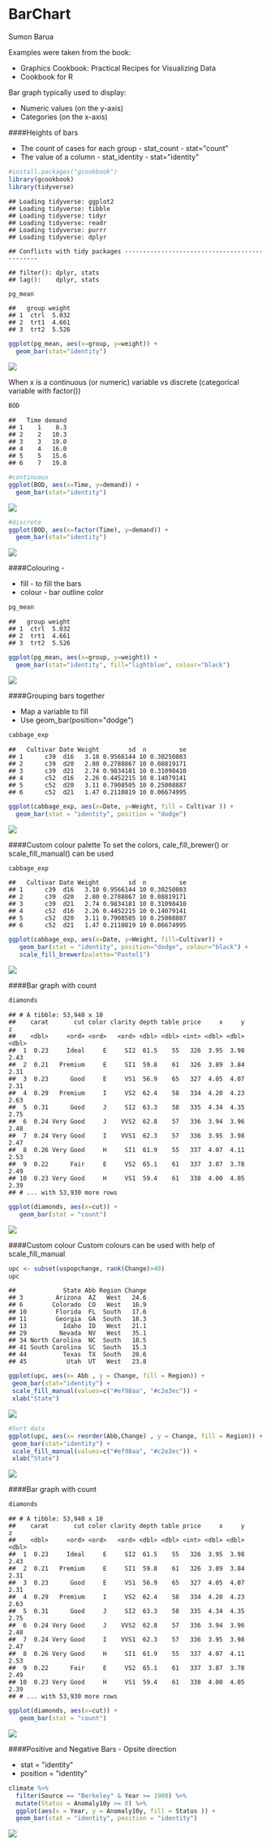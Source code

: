 # BarChart
Sumon Barua  



Examples were taken from the book: 

* Graphics Cookbook: Practical Recipes for Visualizing Data
* Cookbook for R


Bar graph typically used to display:

* Numeric values (on the y-axis)
* Categories (on the x-axis)

####Heights of bars 

* The count of cases for each group - stat_count - stat="count"
* The value of a column - stat_identity - stat="identity"


```r
#install.packages("gcookbook")
library(gcookbook)
library(tidyverse)
```

```
## Loading tidyverse: ggplot2
## Loading tidyverse: tibble
## Loading tidyverse: tidyr
## Loading tidyverse: readr
## Loading tidyverse: purrr
## Loading tidyverse: dplyr
```

```
## Conflicts with tidy packages ----------------------------------------------
```

```
## filter(): dplyr, stats
## lag():    dplyr, stats
```

```r
pg_mean
```

```
##   group weight
## 1  ctrl  5.032
## 2  trt1  4.661
## 3  trt2  5.526
```

```r
ggplot(pg_mean, aes(x=group, y=weight)) + 
  geom_bar(stat="identity")
```

![](BarChart_files/figure-html/unnamed-chunk-1-1.png)<!-- -->

When x is a continuous (or numeric) variable vs discrete (categorical variable with factor())

```r
BOD
```

```
##   Time demand
## 1    1    8.3
## 2    2   10.3
## 3    3   19.0
## 4    4   16.0
## 5    5   15.6
## 6    7   19.8
```

```r
#continuous
ggplot(BOD, aes(x=Time, y=demand)) + 
  geom_bar(stat="identity")
```

![](BarChart_files/figure-html/unnamed-chunk-2-1.png)<!-- -->

```r
#discrete
ggplot(BOD, aes(x=factor(Time), y=demand)) + 
  geom_bar(stat="identity")
```

![](BarChart_files/figure-html/unnamed-chunk-2-2.png)<!-- -->

####Colouring - 

* fill - to fill the bars
* colour - bar outline color

```r
pg_mean
```

```
##   group weight
## 1  ctrl  5.032
## 2  trt1  4.661
## 3  trt2  5.526
```

```r
ggplot(pg_mean, aes(x=group, y=weight)) +
  geom_bar(stat="identity", fill="lightblue", colour="black")
```

![](BarChart_files/figure-html/unnamed-chunk-3-1.png)<!-- -->

####Grouping bars together

* Map a variable to fill
* Use geom_bar(position="dodge")


```r
cabbage_exp
```

```
##   Cultivar Date Weight        sd  n         se
## 1      c39  d16   3.18 0.9566144 10 0.30250803
## 2      c39  d20   2.80 0.2788867 10 0.08819171
## 3      c39  d21   2.74 0.9834181 10 0.31098410
## 4      c52  d16   2.26 0.4452215 10 0.14079141
## 5      c52  d20   3.11 0.7908505 10 0.25008887
## 6      c52  d21   1.47 0.2110819 10 0.06674995
```

```r
ggplot(cabbage_exp, aes(x=Date, y=Weight, fill = Cultivar )) +
  geom_bar(stat = "identity", position = "dodge")
```

![](BarChart_files/figure-html/unnamed-chunk-4-1.png)<!-- -->

####Custom colour palette
To set the colors, cale_fill_brewer() or scale_fill_manual() can be used

```r
cabbage_exp
```

```
##   Cultivar Date Weight        sd  n         se
## 1      c39  d16   3.18 0.9566144 10 0.30250803
## 2      c39  d20   2.80 0.2788867 10 0.08819171
## 3      c39  d21   2.74 0.9834181 10 0.31098410
## 4      c52  d16   2.26 0.4452215 10 0.14079141
## 5      c52  d20   3.11 0.7908505 10 0.25008887
## 6      c52  d21   1.47 0.2110819 10 0.06674995
```

```r
ggplot(cabbage_exp, aes(x=Date, y=Weight, fill=Cultivar)) +
   geom_bar(stat = "identity", position="dodge", colour="black") +
   scale_fill_brewer(palette="Pastel1")
```

![](BarChart_files/figure-html/unnamed-chunk-5-1.png)<!-- -->


####Bar graph with count

```r
diamonds
```

```
## # A tibble: 53,940 x 10
##    carat       cut color clarity depth table price     x     y     z
##    <dbl>     <ord> <ord>   <ord> <dbl> <dbl> <int> <dbl> <dbl> <dbl>
##  1  0.23     Ideal     E     SI2  61.5    55   326  3.95  3.98  2.43
##  2  0.21   Premium     E     SI1  59.8    61   326  3.89  3.84  2.31
##  3  0.23      Good     E     VS1  56.9    65   327  4.05  4.07  2.31
##  4  0.29   Premium     I     VS2  62.4    58   334  4.20  4.23  2.63
##  5  0.31      Good     J     SI2  63.3    58   335  4.34  4.35  2.75
##  6  0.24 Very Good     J    VVS2  62.8    57   336  3.94  3.96  2.48
##  7  0.24 Very Good     I    VVS1  62.3    57   336  3.95  3.98  2.47
##  8  0.26 Very Good     H     SI1  61.9    55   337  4.07  4.11  2.53
##  9  0.22      Fair     E     VS2  65.1    61   337  3.87  3.78  2.49
## 10  0.23 Very Good     H     VS1  59.4    61   338  4.00  4.05  2.39
## # ... with 53,930 more rows
```

```r
ggplot(diamonds, aes(x=cut)) +
   geom_bar(stat = "count")
```

![](BarChart_files/figure-html/unnamed-chunk-6-1.png)<!-- -->

####Custom colour
Custom colours can be used with help of scale_fill_manual

```r
upc <- subset(uspopchange, rank(Change)>40)
upc
```

```
##             State Abb Region Change
## 3         Arizona  AZ   West   24.6
## 6        Colorado  CO   West   16.9
## 10        Florida  FL  South   17.6
## 11        Georgia  GA  South   18.3
## 13          Idaho  ID   West   21.1
## 29         Nevada  NV   West   35.1
## 34 North Carolina  NC  South   18.5
## 41 South Carolina  SC  South   15.3
## 44          Texas  TX  South   20.6
## 45           Utah  UT   West   23.8
```

```r
ggplot(upc, aes(x= Abb , y = Change, fill = Region)) +
 geom_bar(stat="identity") +
 scale_fill_manual(values=c("#ef98aa", "#c2e3ec")) +
 xlab("State")
```

![](BarChart_files/figure-html/unnamed-chunk-7-1.png)<!-- -->

```r
#Sort data
ggplot(upc, aes(x= reorder(Abb,Change) , y = Change, fill = Region)) +
 geom_bar(stat="identity") +
 scale_fill_manual(values=c("#ef98aa", "#c2e3ec")) +
 xlab("State")
```

![](BarChart_files/figure-html/unnamed-chunk-7-2.png)<!-- -->


####Bar graph with count

```r
diamonds
```

```
## # A tibble: 53,940 x 10
##    carat       cut color clarity depth table price     x     y     z
##    <dbl>     <ord> <ord>   <ord> <dbl> <dbl> <int> <dbl> <dbl> <dbl>
##  1  0.23     Ideal     E     SI2  61.5    55   326  3.95  3.98  2.43
##  2  0.21   Premium     E     SI1  59.8    61   326  3.89  3.84  2.31
##  3  0.23      Good     E     VS1  56.9    65   327  4.05  4.07  2.31
##  4  0.29   Premium     I     VS2  62.4    58   334  4.20  4.23  2.63
##  5  0.31      Good     J     SI2  63.3    58   335  4.34  4.35  2.75
##  6  0.24 Very Good     J    VVS2  62.8    57   336  3.94  3.96  2.48
##  7  0.24 Very Good     I    VVS1  62.3    57   336  3.95  3.98  2.47
##  8  0.26 Very Good     H     SI1  61.9    55   337  4.07  4.11  2.53
##  9  0.22      Fair     E     VS2  65.1    61   337  3.87  3.78  2.49
## 10  0.23 Very Good     H     VS1  59.4    61   338  4.00  4.05  2.39
## # ... with 53,930 more rows
```

```r
ggplot(diamonds, aes(x=cut)) +
   geom_bar(stat = "count")
```

![](BarChart_files/figure-html/unnamed-chunk-8-1.png)<!-- -->

####Positive and Negative Bars - Opsite direction

* stat = "identity"
* position = "identity"


```r
climate %>%
  filter(Source == "Berkeley" & Year >= 1900) %>%
  mutate(Status = Anomaly10y >= 0) %>%
  ggplot(aes(x = Year, y = Anomaly10y, fill = Status )) +
  geom_bar(stat = "identity", position = "identity")
```

![](BarChart_files/figure-html/unnamed-chunk-9-1.png)<!-- -->

